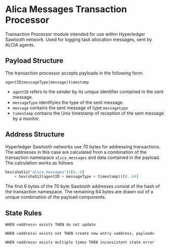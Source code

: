 # Alica Messages Transaction Processor

Transaction Processor module intended for use within Hyperledger Sawtooth network.
Used for logging task allocation messages, sent by ALCIA agents.

## Payload Structure

The transaction processor accepts payloads in the following form: 

```
agentID|messageType|message|timestamp
```

- `agentID` refers to the sender by its unique identifier contained in the sent message.
- `messageType` identifyies the type of the sent message.
- `message` contains the sent message of type `messagetype`
- `timestamp` contains the Unix timestamp of reception of the sent message by a monitor.

## Address Structure

Hyperledger Sawtooth networks use 70 bytes for addressing transactions.
The addresses in this case are calculated from a combination of the transaction namespace `alica_messages` and data contained in the payload.
The calculation works as follows

```Rust
hex(sha512("alica_messages"))[0..6]
    + hex(sha512(agentID + messageType + timestamp))[0..64]
```

The first 6 bytes of the 70 byte Sawtooth addresses consist of the hash of the transaction namespace.
The remaining 64 bytes are drawn out of a unique combination of the payload components.

## State Rules

`WHEN <address> exists THEN do not update`

`WHEN <address> exists not THEN create new entry <address, payload>`

`WHEN <address> exists multiple times THEN inconsistent state error`